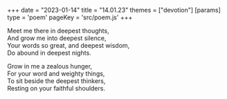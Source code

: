 +++
date = "2023-01-14"
title = "14.01.23"
themes = ["devotion"]
[params]
  type = 'poem'
  pageKey = 'src/poem.js'
+++

Meet me there in deepest thoughts,  
And grow me into deepest silence,  
Your words so great, and deepest wisdom,  
Do abound in deepest nights.  
  
Grow in me a zealous hunger,  
For your word and weighty things,  
To sit beside the deepest thinkers,  
Resting on your faithful shoulders.
